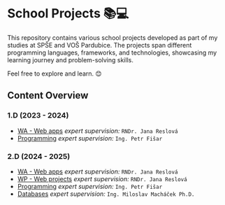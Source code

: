 # School Projects 📚💻

This repository contains various school projects developed as part of my studies at SPŠE and VOŠ Pardubice. The projects span different programming languages, frameworks, and technologies, showcasing my learning journey and problem-solving skills.

Feel free to explore and learn. 😊

## Content Overview
### 1.D (2023 - 2024)
 - [WA - Web apps](1.D) *expert supervision:* `RNDr. Jana Reslová`
 - [Programming](1.D/programovani) *expert supervision:* `Ing. Petr Fišar`

### 2.D (2024 - 2025)
 - [WA - Web apps](2.D/WA2) *expert supervision:* `RNDr. Jana Reslová`
 - [WP - Web projects](2.D/WP2) *expert supervision:* `RNDr. Jana Reslová`
 - [Programming](2.D/prgr2) *expert supervision:* `Ing. Petr Fišar`
 - [Databases](2.D/Databáze) *expert supervision:* `Ing. Miloslav Macháček Ph.D.`

